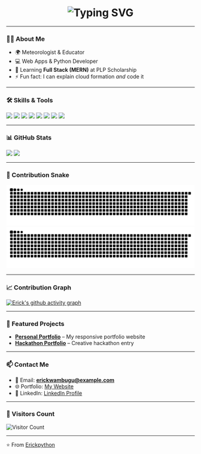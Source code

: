 <!-- Animated Typing Header -->
<h1 align="center">
  <img src="https://readme-typing-svg.demolab.com?font=Fira+Code&size=28&pause=1000&color=00F700&center=true&vCenter=true&width=600&lines=Hi+%F0%9F%91%8B%2C+I'm+Erick+Wambugu;Meteorologist+%26+Educator;Web+Apps+%26+Python+Developer;Full+Stack+(MERN)+Developer;Tech+for+Good+Advocate" alt="Typing SVG" />
</h1>

---

### 👨‍💻 About Me  
- 🌍 Meteorologist & Educator  
- 💻 Web Apps & Python Developer  
- 🌱 Learning **Full Stack (MERN)** at PLP Scholarship  
- ⚡ Fun fact: I can explain cloud formation *and* code it  

---

### 🛠 Skills & Tools  
<p>
  <img src="https://img.shields.io/badge/Python-3776AB?style=for-the-badge&logo=python&logoColor=white"/>
  <img src="https://img.shields.io/badge/JavaScript-F7DF1E?style=for-the-badge&logo=javascript&logoColor=black"/>
  <img src="https://img.shields.io/badge/HTML5-E34F26?style=for-the-badge&logo=html5&logoColor=white"/>
  <img src="https://img.shields.io/badge/CSS3-1572B6?style=for-the-badge&logo=css3&logoColor=white"/>
  <img src="https://img.shields.io/badge/Node.js-339933?style=for-the-badge&logo=nodedotjs&logoColor=white"/>
  <img src="https://img.shields.io/badge/React-61DAFB?style=for-the-badge&logo=react&logoColor=black"/>
  <img src="https://img.shields.io/badge/MySQL-4479A1?style=for-the-badge&logo=mysql&logoColor=white"/>
  <img src="https://img.shields.io/badge/MongoDB-4EA94B?style=for-the-badge&logo=mongodb&logoColor=white"/>
</p>

---

### 📊 GitHub Stats  
<p>
  <img src="https://github-readme-stats.vercel.app/api?username=Erickpython&show_icons=true&theme=radical" height="165"/>
  <img src="https://github-readme-streak-stats.herokuapp.com/?user=Erickpython&theme=radical" height="165"/>
</p>

---

### 🐍 Contribution Snake  
![GitHub Snake Light](https://github.com/Erickpython/Erickpython/blob/output/github-contribution-grid-snake.svg#gh-light-mode-only)
![GitHub Snake Dark](https://github.com/Erickpython/Erickpython/blob/output/github-contribution-grid-snake-dark.svg#gh-dark-mode-only)

---

### 📈 Contribution Graph  
[![Erick's github activity graph](https://github-readme-activity-graph.vercel.app/graph?username=Erickpython&bg_color=000000&color=00ff00&line=00ff00&point=ffffff&area=true&hide_border=true)](https://github.com/ashutosh00710/github-readme-activity-graph)

---

### 🚀 Featured Projects  
- [**Personal Portfolio**](https://github.com/Erickpython/erickPortfolio) – My responsive portfolio website  
- [**Hackathon Portfolio**](https://github.com/Erickpython/July2025Portfolio_Hackathon) – Creative hackathon entry  

---

### 📫 Contact Me  
- 📧 Email: **erickwambugu@example.com**  
- 🌐 Portfolio: [My Website](#)  
- 💼 LinkedIn: [LinkedIn Profile](#)  

---

### 👀 Visitors Count  
![Visitor Count](https://komarev.com/ghpvc/?username=Erickpython&color=brightgreen&style=flat-square)

---
⭐️ From [Erickpython](https://github.com/Erickpython)

